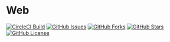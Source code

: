 # Web

[![CircleCI Build](https://circleci.com/gh/aboverio/web.svg?style=svg)](https://github.com/aboverio/web)
[![GitHub Issues](https://img.shields.io/github/issues/aboverio/web?style=flat)](https://github.com/aboverio/web/issues)
[![GitHub Forks](https://img.shields.io/github/forks/aboverio/web?style=flat)](https://github.com/aboverio/web/network)
[![GitHub Stars](https://img.shields.io/github/stars/aboverio/web?style=flat)](https://github.com/aboverio/web/stargazers)
[![GitHub License](https://img.shields.io/github/license/aboverio/web?style=flat)](https://github.com/aboverio/web/blob/master/LICENSE)
